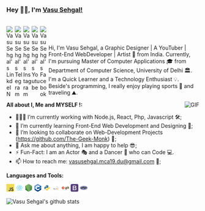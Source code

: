 ### Hey 👋🏽, I'm [Vasu Sehgal!](https://www.youtube.com/channel/UCf0tk1ZU6QX3waEJqxHhHOA?view_as=subscriber) 

<br/>

<a href="https://www.linkedin.com/in/vasu-sehgal-a28085144/">
  <img align="left" alt="Vasu Sehgal's LinkdeIN" width="22px" src="https://cdn.jsdelivr.net/npm/simple-icons@v3/icons/linkedin.svg" />
</a>
<a href="https://t.me/thegeekmonk">
  <img align="left" alt="Vasu Sehgal's Telegram" width="22px" src="https://cdn.jsdelivr.net/npm/simple-icons@v3/icons/telegram.svg" />
</a>
<a href="https://www.instagram.com/the_vasusehgal/">
  <img align="left" alt="Vasu Sehgal's Instagram" width="22px" src="https://cdn.jsdelivr.net/npm/simple-icons@v3/icons/instagram.svg" />
</a>
<a href="https://www.youtube.com/channel/UCf0tk1ZU6QX3waEJqxHhHOA?v">
  <img align="left" alt="Vasu Sehgal's Youtube" width="22px" src="https://cdn.jsdelivr.net/npm/simple-icons@3.2.0/icons/youtube.svg" />
</a>
<a href="https://www.facebook.com/vasu.sehgal.75">
  <img align="left" alt="Vasu Sehgal's Facebook" width="22px" src="https://cdn.jsdelivr.net/npm/simple-icons@3.2.0/icons/facebook.svg" />
</a>
<br/>
<br/>

Hi, I'm Vasu Sehgal, a Graphic Designer | A YouTuber | Front-End WebDeveloper | Artist 🚀 from India. Currently, I'm pursuing Master of Computer Applications 🎓 from Department of Computer Science, University of Delhi 🏛. I'm a Quick Learner and a Technology Enthusiast 💡. Beside's programming, I really enjoy playing sports 🏈 and traveling ⛰️.

  <img align="right" alt="GIF" src="https://media.giphy.com/media/836HiJc7pgzy8iNXCn/giphy.gif" />
  
**All about I, Me and MYSELF !:**

- 👨🏽‍💻 I’m currently working with Node.js, React, Php, Javascript 🛠;
- 🌱 I’m currently learning Front-End Web Development and Designing 🚀; 
- 👯 I’m looking to collaborate on Web-Development Projects (https://github.com/The-Geek-Monk) 🤝;
- 💬 Ask me about anything, I am happy to help 😎;
- ⚡️ Fun-Fact: I am an Actor 🎭 and a Dancer 💃 who can Code 💻.
- 📫 How to reach me: vasusehgal.mca19.du@gmail.com 📧;

**Languages and Tools:**  

<code><img height="20" src="https://raw.githubusercontent.com/github/explore/80688e429a7d4ef2fca1e82350fe8e3517d3494d/topics/javascript/javascript.png"></code>
<code><img height="20" src="https://raw.githubusercontent.com/github/explore/80688e429a7d4ef2fca1e82350fe8e3517d3494d/topics/react/react.png"></code>
<code><img height="20" src="https://raw.githubusercontent.com/github/explore/80688e429a7d4ef2fca1e82350fe8e3517d3494d/topics/nodejs/nodejs.png"></code>
<code><img height="20" src="https://raw.githubusercontent.com/github/explore/80688e429a7d4ef2fca1e82350fe8e3517d3494d/topics/cpp/cpp.png"></code>
<code><img height="20" src="https://raw.githubusercontent.com/github/explore/80688e429a7d4ef2fca1e82350fe8e3517d3494d/topics/python/python.png"></code>
<code><img height="20" src="https://raw.githubusercontent.com/github/explore/80688e429a7d4ef2fca1e82350fe8e3517d3494d/topics/mysql/mysql.png"></code>
<code><img height="20" src="https://raw.githubusercontent.com/github/explore/80688e429a7d4ef2fca1e82350fe8e3517d3494d/topics/git/git.png"></code>
<code><img height="20" src="https://raw.githubusercontent.com/github/explore/80688e429a7d4ef2fca1e82350fe8e3517d3494d/topics/bootstrap/bootstrap.png"></code>
<code><img height="20" src="https://raw.githubusercontent.com/github/explore/80688e429a7d4ef2fca1e82350fe8e3517d3494d/topics/php/php.png"></code>






![Vasu Sehgal's github stats](https://github-readme-stats.vercel.app/api?username=The-Geek-Monk&show_icons=true&hide_border=true)

